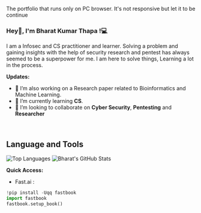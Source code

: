 
The portfolio that runs only on PC browser. It's not responsive but let it to be continue

### Hey👋, I'm __Bharat Kumar Thapa__ !:computer:

I am a Infosec and CS practitioner and learner. Solving a problem and gaining insights with the help of security research and pentest has always seemed to be a superpower for me. I am here to solve things, Learning a lot in the process.

<!-- I'm **Bharat Kumar Thapa**, a **InfoSec* and **Pentesting** **CS** and **Learner**. I'm here to solve things, Learning a lot in the Process. -->
<!-- 
**Publication:**  
- [**Toward insights on antimicrobial selectivity of host defense peptides via Research model interpretation**](https://bharatkumarthapa.github.io)   -->

**Updates:**

- 🔭 I’m also working on a Research paper related to Bioinformatics and Machine Learning. 
- 🌱 I’m currently learning **CS**. 
- 👯 I’m looking to collaborate on **Cyber Security**, **Pentesting** and **Researcher**

<!-- ### Connect with me 🤝:
<a href="https://www.linkedin.com/in/bharatkumarthapa/"><img align="left" src="https://github.com/bharatkumarthapa/bharatkumarthapa.github.io
/images/linkedin.png" alt="bharatkumarthapa | LinkedIn" width="21px"/></a> -->

</br>
<!-- ### Find me around:
- [LinkedIn](https://www.linkedin.com/in/bharatkumarthapa) :earth_asia:
- [Mail](https://www.linkedin.com/in/bharatkumarthapa/) :email: -->

## **Language and Tools**

![Top Languages](https://github-readme-stats.vercel.app/api/top-langs/?username=bharatkumarthapa&theme=radical)
![Bharat's GitHub Stats](https://github-readme-stats.vercel.app/api?username=bharatkumarthapa&hide=prs,issues,contribs?username=bharatkumarthapa&count_private=true?username=bharatkumarthapa&show_icons=true&theme=radical)

**Quick Access:**
<!-- - Google's pretrained Word2vec Model :

```javascript
!wget -c "https://s3.amazonaws.com/dl4j-distribution/GoogleNews-vectors-negative300.bin.gz"
``` -->
- Fast.ai : 

```python
!pip install -Uqq fastbook
import fastbook
fastbook.setup_book()
```

<!--
**bharatkumarthapa/bharatkumarthapa* is a ✨ _special_ ✨ repository because its `README.md` (this file) appears on your GitHub profile.

Here are some ideas to get you started:
- 🔭 I’m currently working as a Developer Internship at [**Information and Language Processing Research Lab**](https://ilprl.ku.edu.np/)
- 🔭 I’m currently working on ...
- 🌱 I’m currently learning ...

- 🤔 I’m looking for help with ...
- 💬 Ask me about ...
- 📫 How to reach me: ...
-->
